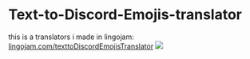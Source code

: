 # Text-to-Discord-Emojis-translator
this is a translators i made in lingojam:
[lingojam.com/texttoDiscordEmojisTranslator](https://lingojam.com/texttoDiscordEmojisTranslator)
![](https://github.com/inon-13/Text-to-Discord-Emojis-translator/blob/main/image_2023-04-21_171936203-removebg-preview.png)
